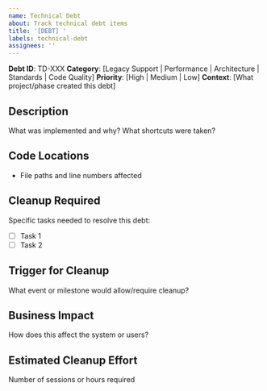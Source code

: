```yaml
---
name: Technical Debt
about: Track technical debt items
title: '[DEBT] '
labels: technical-debt
assignees: ''
---
```


**Debt ID**: TD-XXX
**Category**: [Legacy Support | Performance | Architecture | Standards | Code Quality]
**Priority**: [High | Medium | Low]
**Context**: [What project/phase created this debt]

## Description
What was implemented and why? What shortcuts were taken?

## Code Locations
- File paths and line numbers affected

## Cleanup Required
Specific tasks needed to resolve this debt:
- [ ] Task 1
- [ ] Task 2

## Trigger for Cleanup
What event or milestone would allow/require cleanup?

## Business Impact
How does this affect the system or users?

## Estimated Cleanup Effort
Number of sessions or hours required

